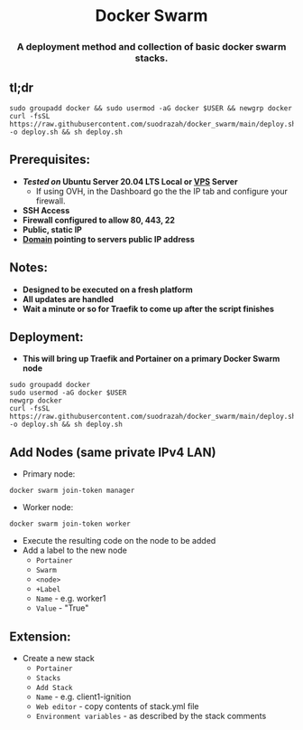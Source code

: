 # <p align="center">Docker Swarm</p>
### <p align="center">A deployment method and collection of basic docker swarm stacks.</p>

## tl;dr
```
sudo groupadd docker && sudo usermod -aG docker $USER && newgrp docker
curl -fsSL https://raw.githubusercontent.com/suodrazah/docker_swarm/main/deploy.sh -o deploy.sh && sh deploy.sh
```

## Prerequisites:
* **_Tested on_ Ubuntu Server 20.04 LTS Local or [VPS](https://ca.ovh.com/au/order/vps/) Server**
  * If using OVH, in the Dashboard go the the IP tab and configure your firewall.
* **SSH Access**
* **Firewall configured to allow 80, 443, 22**
* **Public, static IP**
* **[Domain](https://domains.google.com/) pointing to servers public IP address**

## Notes:
* **Designed to be executed on a fresh platform**
* **All updates are handled**
* **Wait a minute or so for Traefik to come up after the script finishes**

## Deployment:
* **This will bring up Traefik and Portainer on a primary Docker Swarm node**
```
sudo groupadd docker
sudo usermod -aG docker $USER
newgrp docker
curl -fsSL https://raw.githubusercontent.com/suodrazah/docker_swarm/main/deploy.sh -o deploy.sh && sh deploy.sh
```

## Add Nodes (same private IPv4 LAN)
* Primary node:
```
docker swarm join-token manager
```  
* Worker node:
```
docker swarm join-token worker
```  
* Execute the resulting code on the node to be added
* Add a label to the new node
   * `Portainer`
   * `Swarm`
   * `<node>`
   * `+Label`
   * `Name` - <Node Name> e.g. worker1
   * `Value` - "True"

## Extension:
* Create a new stack
   * `Portainer`
   * `Stacks`
   * `Add Stack`
   * `Name` - e.g. client1-ignition
   * `Web editor` - copy contents of stack.yml file
   * `Environment variables` - as described by the stack comments

